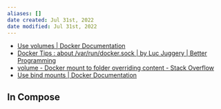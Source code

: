 ```yaml
---
aliases: []
date created: Jul 31st, 2022
date modified: Jul 31st, 2022
---
```

- [Use volumes | Docker Documentation](https://docs.docker.com/storage/volumes/)
- [Docker Tips : about /var/run/docker.sock | by Luc Juggery | Better Programming](https://betterprogramming.pub/about-var-run-docker-sock-3bfd276e12fd)
- [volume - Docker mount to folder overriding content - Stack Overflow](https://stackoverflow.com/questions/47664107/docker-mount-to-folder-overriding-content)
- [Use bind mounts | Docker Documentation](https://docs.docker.com/storage/bind-mounts/)

## In Compose
